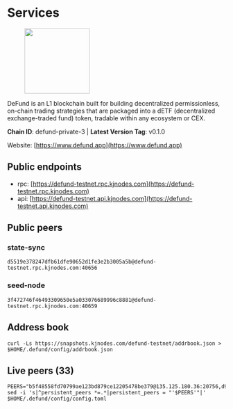 # Services

<figure><img src="https://raw.githubusercontent.com/kj89/testnet_manuals/main/pingpub/logos/defund.png" width="150" alt=""><figcaption></figcaption></figure>

DeFund is an L1 blockchain built for building decentralized permissionless,  on-chain trading strategies that are packaged into a dETF (decentralized  exchange-traded fund) token, tradable within any ecosystem or CEX.

**Chain ID**: defund-private-3 | **Latest Version Tag**: v0.1.0

Website: [https://www.defund.app](https://www.defund.app)

## Public endpoints

* rpc: [https://defund-testnet.rpc.kjnodes.com](https://defund-testnet.rpc.kjnodes.com)
* api: [https://defund-testnet.api.kjnodes.com](https://defund-testnet.api.kjnodes.com)

## Public peers

### state-sync

```
d5519e378247dfb61dfe90652d1fe3e2b3005a5b@defund-testnet.rpc.kjnodes.com:40656
```

### seed-node

```
3f472746f46493309650e5a033076689996c8881@defund-testnet.rpc.kjnodes.com:40659
```


## Address book
```
curl -Ls https://snapshots.kjnodes.com/defund-testnet/addrbook.json > $HOME/.defund/config/addrbook.json
```

## Live peers (33)
```
PEERS="b5f48558fd70799ae123bd879ce12205478be379@135.125.180.36:20756,d9d5f9a4ca3cb5ab7db0e6735b0ce8c246eceb6b@135.181.214.190:26656,75e38d35a430a9c1ac65249db3d4cab245159a8b@144.91.97.124:26656,26975c5bb7dc42463cc6361ea3c75f325e801917@5.161.86.214:18656,d5519e378247dfb61dfe90652d1fe3e2b3005a5b@65.109.68.190:40656,3c838e2b140d36e08c406884ab75119c016c7938@159.69.217.0:18656,0f2d12d8a0cd0ce0c18b3c9701c5366ad6e48a65@178.128.219.172:40656,9f5a148876b9d51e1368fa491ebe1d35858b62a9@95.217.57.232:60556,d882fb5de964ed14acf84f2ed3f9e9fe00ece761@135.181.248.30:26656,9ae365f1c4a2b95c95fdcaa92db4a4f5a655ef1f@5.161.108.72:26656,36909ce5289d8f994fb2562f7a188a79ce826359@95.217.229.70:27656,867b72d6c8cbe690ae87eb32152cafa49484c6fd@65.109.32.174:27656,8190bf19ef96627e3b35f2039ab6aeed551fa05c@167.235.201.57:26656,ea0bfa100338b3016f0722bdd7b4d6c5eb22cb83@86.48.3.14:26656,028aa95415a9a004e57fd581d2c897f01a5b8054@80.241.211.235:26656,1fb99eb1ff6ad8e6be3f247f1a98cc9f7081e188@65.21.52.97:26656,f114c02efc5aa7ee3ee6733d806a1fae2fbfb66b@65.109.49.111:21656,17eb01fc972d963781b6666041fa164b3d5588e4@135.181.154.35:26656,117b4f356114c005714955ea6ee700fb6606c650@65.108.230.245:27656,015b3e38b3eccc7d3815e951e73c99379367676c@95.217.130.95:40656,f335bdc89890b6fa7acd75759a7aea42ea03a191@5.9.147.185:28656,324c36dcc39039d6c8007711b5923b4645c93202@142.132.202.50:46656,24be58ab07ed513a64b359174c6bb6a17fa112d4@65.109.17.86:41656,e2542af1f83025786c34947f1b6d39a511500327@173.249.20.104:26656,b3ea7a581e2f1c1e19d2067e6cd54497914ec4ea@173.249.54.237:40656,4fc14e5cccf09c1fe38ff1c896b2cda8a09c4b4d@49.12.220.38:26656,62df45d2df885de6dd2230dccf975a04005d23b3@164.68.121.197:40656,db1b1a1350e3bf1815603024dc7dcc4ef76053b6@65.109.82.106:40656,9a88a8643a1e0641f81c65f0ace6d0d44644dc37@162.55.211.136:40656,328b742040c36ed83efbd9a4b07c3bc0e3493157@62.171.158.158:26656,9dd8873f8bce7796fa6b96c1cd569ee1cff3dd36@194.163.190.91:40656,20d3366716016e41ac0d8f20954d1951565f5aab@65.109.15.207:26656,13e13cc3b1cee183592bffc1aaae6a9b3b7a7e20@38.242.206.62:40656"
sed -i 's|^persistent_peers *=.*|persistent_peers = "'$PEERS'"|' $HOME/.defund/config/config.toml
```
